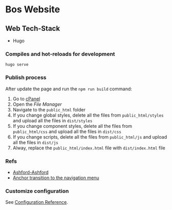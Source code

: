 # Bos Website

## Web Tech-Stack

- Hugo

### Compiles and hot-reloads for development

```
hugo serve
```

### Publish process
After update the page and run the `npm run build` command:

1. Go to [cPanel](https://shared10.hostgator.co:2083/cpsess0840575723/frontend/hostgator_latam/filemanager/index.html)
2. Open the _File Manager_
3. Navigate to the `public_html` folder
4. If you change global styles, delete all the files from `public_html/styles` and upload all the files in `dist/styles`
5. If you change component styles, delete all the files from `public_html/css` and upload all the files in `dist/css`
6. If you change scripts, delete all the files from `public_html/js` and upload all the files in `dist/js`
7. Alway, replace the `public_html/index.html` file with `dist/index.html` file


### Refs

- [Ashford-Ashford](http://ashford-ashford.com)
- [Anchor transition to the navigation menu](https://codepen.io/melnik909/pen/KGxdjY?editors=1100)

### Customize configuration

See [Configuration Reference](https://cli.vuejs.org/config/).
